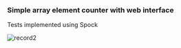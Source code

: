 ### Simple array element counter with web interface
Tests implemented using Spock

![record2](https://github.com/user-attachments/assets/40fc2690-7b06-48cc-b018-823fb0350a48)
